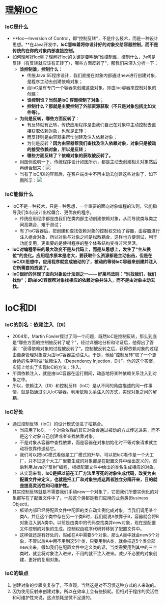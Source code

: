 # [理解IOC](http://blog.csdn.net/yansuoo/article/details/51234083)

### IoC是什么

- **Ioc—Inversion of Control，即“控制反转”，不是什么技术，而是一种设计思想。**在Java开发中，**IoC意味着将你设计好的对象交给容器控制，而不是传统的在你的对象内部直接控制。**
- 如何理解好Ioc呢？理解好Ioc的关键是要明确“谁控制谁，控制什么，为何是反转（有反转就应该有正转了），哪些方面反转了”，那我们来深入分析一下：
  - **谁控制谁，控制什么：**
    - 传统Java SE程序设计，我们直接在对象内部通过new进行创建对象，是程序主动去创建依赖对象；
    - 而IoC是有专门一个容器来创建这些对象，即由Ioc容器来控制对象的创建；
    - **谁控制谁？当然是IoC 容器控制了对象；**
    - **控制什么？那就是主要控制了外部资源获取（不只是对象包括比如文件等）。**
  - **为何是反转，哪些方面反转了**：
    - 有反转就有正转，传统应用程序是由我们自己在对象中主动控制去直接获取依赖对象，也就是正转；
    - 而反转则是由容器来帮忙创建及注入依赖对象；
    - 为何是反转？**因为由容器帮我们查找及注入依赖对象，对象只是被动的接受依赖对象，所以是反转；**
    - **哪些方面反转了？依赖对象的获取被反转了。**
  - 用图例说明一下，传统程序设计如图所示，都是主动去创建相关对象然后再组合起来：![](https://github.com/walmt/interview_questions/blob/master/Java/img/1.jpg?raw=true)
  - 当有了IoC/DI的容器后，在客户端类中不再主动去创建这些对象了，如下图所示：![](https://github.com/walmt/interview_questions/blob/master/Java/img/2.JPG?raw=true)

### IoC能做什么

- IoC不是一种技术，只是一种思想，一个重要的面向对象编程的法则，它能指导我们如何设计出松耦合、更优良的程序。
  - 传统应用程序都是由我们在类内部主动创建依赖对象，从而导致类与类之间高耦合，难于测试；
  - 有了IoC容器后，把创建和查找依赖对象的控制权交给了容器，由容器进行注入组合对象，所以对象与对象之间是松散耦合，这样也方便测试，利于功能复用，更重要的是使得程序的整个体系结构变得非常灵活。
- **IoC对编程带来的最大改变不是从代码上，而是从思想上，发生了“主从换位”的变化。应用程序原本是老大，要获取什么资源都是主动出击，但是在IoC/DI思想中，应用程序就变成被动的了，被动的等待IoC容器来创建并注入它所需要的资源了。**
- **IoC很好的体现了面向对象设计法则之一—— 好莱坞法则：“别找我们，我们找你”；即由IoC容器帮对象找相应的依赖对象并注入，而不是由对象主动去找。**

# IoC和DI

### IoC的别名：依赖注入（DI）

- 2004年，Martin Fowler探讨了同一个问题，既然IoC是控制反转，那么到底是“哪些方面的控制被反转了呢？”，经过详细地分析和论证后，他得出了答案：“获得依赖对象的过程被反转了”。控制被反转之后，获得依赖对象的过程由自身管理对象变为由IoC容器主动注入。于是，他给“控制反转”取了一个更合适的名字叫做“依赖注入（Dependency Injection，DI）”。他的这个答案，实际上给出了实现IoC的方法：注入。
- 所谓依赖注入，就是由IoC容器在运行期间，动态地将某种依赖关系注入到对象之中。
- 所以，依赖注入（DI）和控制反转（IoC）是从不同的角度描述的同一件事情，就是指通过引入IoC容器，利用依赖关系注入的方式，实现对象之间的解耦。

### IoC好处

- 通过控制反转（IoC）的设计模式促进了松耦合。
  - 当应用了IoC，一个对象依靠的其它对象会通过被动的方式传送进来，而不是这个对象自己创建或者查找依靠对象。
  - 不是对象从容器中查找依靠，而是容器在对象初始化时不等对象请求就主动将依靠传送给它。
  - 我们可以把IoC模式看做是工厂模式的升华，可以把IoC看作是一个大工厂，只不过这个大工厂里要生成的对象都是在配置文件中给出定义的，然后利用Java的“反射”编程，根据配置文件中给出的类名生成相应的对象。
  - 从实现来看，**IoC是把以前在工厂方法里写死的对象生成代码，改变为由配置文件来定义，也就是把工厂和对象生成这两者独立分隔开来，目的就是提高灵活性和可维护性。**
- 其实控制反转就是不需要我们手动new一个对象了，它把我们所要实例化的对象都写在了配置文件中了，一般这个类都是我们应用的业务类(Business Object)。
  - 框架内部已经将配置文件中配置的类自动实例化成对象，当我们调用某个类A，并且这个类中存在另一个类B时，我们就说A依靠于B，容器就会将B对象注入到A类中。以前是由类中的代码查找类并new对象，现在是配置文件控制的对象的生成，控制权由程序代码转移到了配置文件中。
  - 这样做还是有好处的，假如在A中需要5个对象，那么A类中就会new5个对象，不管以后A中用不用到这5个类，只要用到A类，就会把这5个类全部new出来。假如我们在配置文件中定义类的话，当类需要用到其中的三个类时，就会将对象注入进来，不用的就不注入进来。减少不必要的对象创建，更好的复用对象。

### IoC的缺点

1. 创建对象的步骤变复杂了，不直观，当然这是对不习惯这种方式的人来说的。
2. 因为使用反射来创建对象，所以在效率上会有些损耗。但相对于程序的灵活性和可维护性来说，这点损耗是微不足道的。